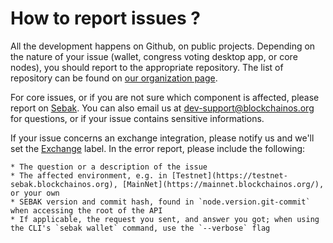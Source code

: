 # How to report issues ?

All the development happens on Github, on public projects.
Depending on the nature of your issue (wallet, congress voting desktop app, or core nodes), you should report to the appropriate repository.
The list of repository can be found on [our organization page](https://github.com/bosnet).

For core issues, or if you are not sure which component is affected, please report on [Sebak](https://github.com/bosnet/sebak/issues/new).
You can also email us at [dev-support@blockchainos.org](dev-support@blockchainos.org) for questions, or if your issue contains sensitive informations.

If your issue concerns an exchange integration, please notify us and we'll set the [Exchange](https://github.com/bosnet/sebak/labels/Exchange) label.
In the error report, please include the following:

    * The question or a description of the issue
    * The affected environment, e.g. in [Testnet](https://testnet-sebak.blockchainos.org), [MainNet](https://mainnet.blockchainos.org/),  or your own
    * SEBAK version and commit hash, found in `node.version.git-commit` when accessing the root of the API
    * If applicable, the request you sent, and answer you got; when using the CLI's `sebak wallet` command, use the `--verbose` flag
